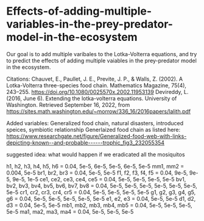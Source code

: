 # Effects-of-adding-multiple-variables-in-the-prey-predator-model-in-the-ecosystem

Our goal is to add multiple varibales to the Lotka-Volterra equations, and try to predict the effects of adding multiple vaiables in the prey-predator model in the ecosystem. 

Citations: 
Chauvet, E., Paullet, J. E., Previte, J. P., &amp; Walls, Z. (2002). A Lotka-Volterra three-species food chain. Mathematics Magazine, 75(4), 243–255. https://doi.org/10.1080/0025570x.2002.11953139 
Devireddy, L. (2016, June 6). Extending the lotka-volterra equations. University of Washington. Retrieved September 16, 2022, from https://sites.math.washington.edu/~morrow/336_16/2016papers/lalith.pdf   

Added variables:
Generalized food chain, natural disasters, introduced speices, symbiotic relationship 
Generlaized food chain as listed here: 
https://www.researchgate.net/figure/Generalized-food-web-with-links-depicting-known--and-probable------trophic_fig3_232055354

suggested idea: what would happen if we eradicated all the mosiquitos

h1, h2, h3, h4, h5, h6 = 0.04, 5e-5, 6e-5, 5e-5, 6e-5, 5e-5
mm1, mm2 = 0.004, 5e-5
br1, br2, br3 = 0.04, 5e-5, 5e-5
f1, f2, f3, f4, f5 = 0.04, 9e-5, 9e-5, 9e-5, 1e-5
ce1, ce2, ce3, ce4, ce5 = 0.04, 5e-5, 5e-5, 5e-5, 5e-5
bv1, bv2, bv3, bv4, bv5, bv6, bv7, bv8 = 0.04, 5e-5, 5e-5, 5e-5, 5e-5, 5e-5, 5e-5, 5e-5
cr1, cr2, cr3, cr4, cr5 = 0.04, 5e-5, 5e-5, 5e-5, 5e-5
g1, g2, g3, g4, g5, g6 = 0.04, 5e-5, 5e-5, 5e-5, 5e-5, 5e-5
e1, e2, e3 = 0.04, 5e-5, 5e-5
d1, d2, d3 = 0.04, 5e-5, 5e-5
mb1, mb2, mb3, mb4, mb5 = 0.04, 5e-5, 5e-5, 5e-5, 5e-5
ma1, ma2, ma3, ma4 = 0.04, 5e-5, 5e-5, 5e-5
